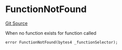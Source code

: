 # FunctionNotFound
[Git Source](https://github.com/thrackle-io/tron/blob/a1ed7a1196c8d6c5b62fc72c2a02c192f6b90700/src/client/token/handler/diamond/HandlerDiamond.sol)

When no function exists for function called


```solidity
error FunctionNotFound(bytes4 _functionSelector);
```

